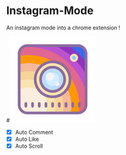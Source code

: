 # Instagram-Mode
An instagram mode into a chrome extension !

#<img alt="Instagram Modded Picture" title="Instagram Modded" src="icon.png"/>

- [X] Auto Comment
- [X] Auto Like
- [X] Auto Scroll
